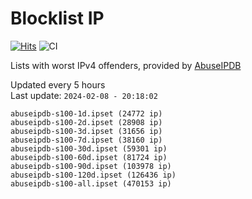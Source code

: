 # Blocklist IP

[![Hits](https://hits.seeyoufarm.com/api/count/incr/badge.svg?url=https%3A%2F%2Fgithub.com%2Fborestad%2Fblocklist-ip%2F&count_bg=%2379C83D&title_bg=%23555555&icon=&icon_color=%23E7E7E7&title=hits&edge_flat=false)](https://hits.seeyoufarm.com)  ![CI](https://img.shields.io/github/workflow/status/borestad/blocklist-ip/CI?style=flat-square)

Lists with worst IPv4 offenders, provided by [AbuseIPDB](https://www.abuseipdb.com/)

<!-- FOOTER-PLACEHOLDER -->
Updated every 5 hours<br>
Last update: `2024-02-08 - 20:18:02`
```
abuseipdb-s100-1d.ipset (24772 ip)
abuseipdb-s100-2d.ipset (28908 ip)
abuseipdb-s100-3d.ipset (31656 ip)
abuseipdb-s100-7d.ipset (38160 ip)
abuseipdb-s100-30d.ipset (59301 ip)
abuseipdb-s100-60d.ipset (81724 ip)
abuseipdb-s100-90d.ipset (103978 ip)
abuseipdb-s100-120d.ipset (126436 ip)
abuseipdb-s100-all.ipset (470153 ip)
```
